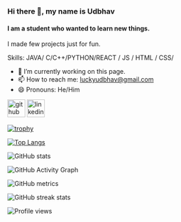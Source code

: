 ### Hi there 👋, my name is Udbhav
#### I am a student who wanted to learn new things.
I made few projects just for fun.

Skills: JAVA/ C/C++/PYTHON/REACT / JS / HTML / CSS/

- 🔭 I’m currently working on this page. 
- 📫 How to reach me: luckyudbhav@gmail.com 
- 😄 Pronouns: He/Him 


[<img src='https://cdn.jsdelivr.net/npm/simple-icons@3.0.1/icons/github.svg' alt='github' height='40'>](https://github.com/https://github.com/Udbhav-regadamilli)  [<img src='https://cdn.jsdelivr.net/npm/simple-icons@3.0.1/icons/linkedin.svg' alt='linkedin' height='40'>](https://www.linkedin.com/in/https://www.linkedin.com/in/lakshmi-udbhav-regadamilli//)  

[![trophy](https://github-profile-trophy.vercel.app/?username=https://github.com/Udbhav-regadamilli)](https://github.com/ryo-ma/github-profile-trophy)

[![Top Langs](https://github-readme-stats.vercel.app/api/top-langs/?username=https://github.com/Udbhav-regadamilli)](https://github.com/anuraghazra/github-readme-stats)

![GitHub stats](https://github-readme-stats.vercel.app/api?username=https://github.com/Udbhav-regadamilli&show_icons=true)  

![GitHub Activity Graph](https://activity-graph.herokuapp.com/graph?username=https://github.com/Udbhav-regadamilli)  

![GitHub metrics](https://metrics.lecoq.io/https://github.com/Udbhav-regadamilli)  

![GitHub streak stats](https://github-readme-streak-stats.herokuapp.com/?user=https://github.com/Udbhav-regadamilli)  

![Profile views](https://gpvc.arturio.dev/https://github.com/Udbhav-regadamilli)  
